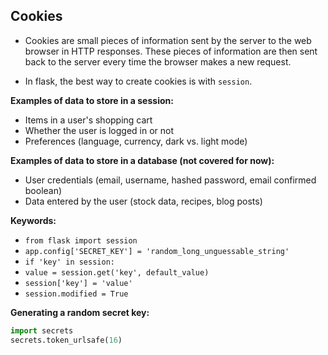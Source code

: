## Cookies

* Cookies are small pieces of information sent by the server to the web browser in HTTP responses. These pieces of information are then sent back to the server every time the browser makes a new request.

* In flask, the best way to create cookies is with `session`.

**Examples of data to store in a session:**
* Items in a user's shopping cart
* Whether the user is logged in or not
* Preferences (language, currency, dark vs. light mode)

**Examples of data to store in a database (not covered for now):**
* User credentials (email, username, hashed password, email confirmed boolean)
* Data entered by the user (stock data, recipes, blog posts)

**Keywords:**
* `from flask import session`
* `app.config['SECRET_KEY'] = 'random_long_unguessable_string'`
* `if 'key' in session:`
* `value = session.get('key', default_value)`
* `session['key'] = 'value'`
* `session.modified = True`

**Generating a random secret key:**

```python
import secrets
secrets.token_urlsafe(16)
```
